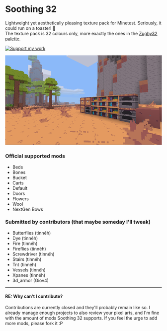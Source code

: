 # Soothing 32

Lightweight yet aesthetically pleasing texture pack for Minetest. Seriously, it could run on a toaster! :bread:  
The texture pack is 32 colours only, more exactly the ones in the [Zughy32 palette](https://lospec.com/palette-list/zughy-32).

<a href="https://liberapay.com/EticaDigitale/donate"><img src="https://i.imgur.com/4B2PxjP.png" alt="Support my work"/></a>  

![Soothing 32](screenshot.png)  

### Official supported mods
* Beds
* Bones
* Bucket
* Carts
* Default
* Doors
* Flowers
* Wool
* NextGen Bows  

### Submitted by contributors (that maybe someday I'll tweak)
* Butterflies (tinnéh)
* Dye (tinnéh)
* Fire (tinnéh)
* Fireflies (tinnéh)
* Screwdriver (tinnéh)
* Stairs (tinnéh)
* Tnt (tinnéh)
* Vessels (tinnéh)
* Xpanes (tinnéh)
* 3d_armor (Giov4)

---

#### RE: Why can't I contribute?
Contributions are currently closed and they'll probably remain like so. I already manage enough projects to also review your pixel arts, and I'm fine with the amount of mods Soothing 32 supports. If you feel the urge to add more mods, please fork it :P

